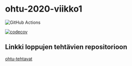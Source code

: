 # ohtu-2020-viikko1

![GitHub Actions](https://github.com/hackinen/ohtu-2020-viikko1/workflows/Java%20CI%20with%20Gradle/badge.svg)

[![codecov](https://codecov.io/gh/hackinen/ohtu-2020-viikko1/branch/main/graph/badge.svg?token=057LNG40CI)](undefined)

## Linkki loppujen tehtävien repositorioon

[ohtu-tehtavat](https://github.com/hackinen/ohtu-tehtavat)
